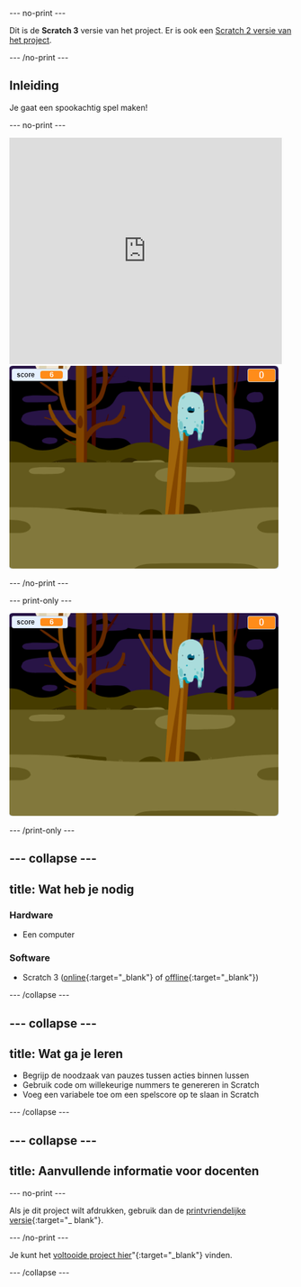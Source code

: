 --- no-print ---

Dit is de **Scratch 3** versie van het project. Er is ook een [Scratch 2 versie van het project](https://projects.raspberrypi.org/nl-NL/projects/ghostbusters-scratch2).

--- /no-print ---

## Inleiding

Je gaat een spookachtig spel maken!

--- no-print ---

<div class="scratch-preview">
  <iframe allowtransparency="true" width="485" height="402" src="https://scratch.mit.edu/projects/embed/276874679/?autostart=false" frameborder="0" scrolling="no"></iframe>
  <img src="images/showcase-static.png">
</div>

--- /no-print ---

--- print-only ---

![showcase](images/showcase-static.png)

--- /print-only ---

--- collapse ---
---
title: Wat heb je nodig
---

### Hardware

- Een computer

### Software

- Scratch 3 ([online](http://rpf.io/scratchon){:target="_blank"} of [offline](http://rpf.io/scratchoff){:target="_blank"})

--- /collapse ---

--- collapse ---
---
 title: Wat ga je leren
---

- Begrijp de noodzaak van pauzes tussen acties binnen lussen
- Gebruik code om willekeurige nummers te genereren in Scratch
- Voeg een variabele toe om een spelscore op te slaan in Scratch

--- /collapse ---

--- collapse ---
---
title: Aanvullende informatie voor docenten
---

--- no-print ---

Als je dit project wilt afdrukken, gebruik dan de [printvriendelijke versie](https://projects.raspberrypi.org/nl-NL/projects/ghostbusters/print){:target="_ blank"}.

--- /no-print ---

Je kunt het [voltooide project hier](http://rpf.io/p/nl-NL/ghostbusters-get)"{:target="_blank"} vinden.

--- /collapse ---